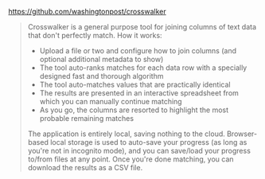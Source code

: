 https://github.com/washingtonpost/crosswalker

> Crosswalker is a general purpose tool for joining columns of text data that don't perfectly match. How it works:
> 
> - Upload a file or two and configure how to join columns (and optional additional metadata to show)
> - The tool auto-ranks matches for each data row with a specially designed fast and thorough algorithm
> - The tool auto-matches values that are practically identical
> - The results are presented in an interactive spreadsheet from which you can manually continue matching
> - As you go, the columns are resorted to highlight the most probable remaining matches
> 
> The application is entirely local, saving nothing to the cloud. Browser-based local storage is used to auto-save your progress (as long as you're not in incognito mode), and you can save/load your progress to/from files at any point. Once you're done matching, you can download the results as a CSV file.
